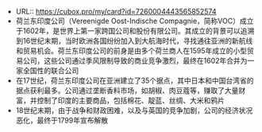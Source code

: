 - URL:: https://cubox.pro/my/card?id=7260004443565852574
- 荷兰东印度公司（Vereenigde Oost-Indische Compagnie，简称VOC）成立于1602年，是世界上第一家跨国公司和股份有限公司。其成立的背景可以追溯到16世纪末期，当时欧洲各国纷纷加入到大航海时代，寻找通往亚洲的新航线和贸易机会。荷兰东印度公司的前身是由多个荷兰商人在1595年成立的小型贸易公司，这些公司通过季风限制导致的商业竞争激烈，最终在1602年合并为一家全国性的联合公司
- 在17世纪，荷兰东印度公司在亚洲建立了35个据点，其中日本和中国台湾省的据点获利最多。公司通过垄断香料市场，如胡椒、肉豆蔻等，赚取了大量财富，并控制了印度的主要商品，包括棉花、靛蓝、丝绸、大米和鸦片
- 18世纪末期，由于战争和财政困难，以及与英国的竞争加剧，公司的经济状况恶化，最终于1799年宣布解散
